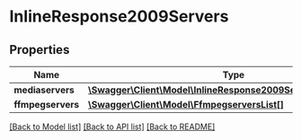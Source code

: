 # InlineResponse2009Servers

## Properties
Name | Type | Description | Notes
------------ | ------------- | ------------- | -------------
**mediaservers** | [**\Swagger\Client\Model\InlineResponse2009ServersMediaservers**](InlineResponse2009ServersMediaservers.md) |  | [optional] 
**ffmpegservers** | [**\Swagger\Client\Model\FfmpegserversList[]**](FfmpegserversList.md) |  | [optional] 

[[Back to Model list]](../README.md#documentation-for-models) [[Back to API list]](../README.md#documentation-for-api-endpoints) [[Back to README]](../README.md)

